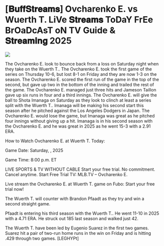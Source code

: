 # [𝐁𝐮𝐟𝐟𝐒𝐭𝐫𝐞𝐚𝐦𝐬] Ovcharenko E. vs Wuerth T. LiVe 𝐒𝐭𝐫𝐞𝐚𝐦𝐬 ToDaY FrEe BrOaDcAsT oN TV Guide & 𝐒𝐭𝐫𝐞𝐚𝐦𝐢𝐧𝐠  2025  
  
  
[![](https://i.imgur.com/qSNzIqt.png)](https://movie.rssnews.media/olowwUSMz.php)  
  
The Ovcharenko E. look to bounce back from a loss on Saturday night when they take on the Wuerth T.. The Ovcharenko E. took the first game of the series on Thursday 10-6, but lost 8-1 on Friday and they are now 1-3 on the season. The Ovcharenko E. scored the first run of the game in the top of the second, but gave up two in the bottom of the inning and trailed the rest of the game. The Ovcharenko E. managed just three hits and Jameson Taillon gave up six runs in four and a third innings. The Ovcharenko E. will give the ball to Shota Imanaga on Saturday as they look to clinch at least a series split with the Wuerth T.. Imanaga will be making his second start this season after he pitched against the Los Angeles Dodgers in Japan. The Ovcharenko E. would lose the game, but Imanaga was great as he pitched four innings without giving up a hit. Imanaga is in his second season with the Ovcharenko E. and he was great in 2025 as he went 15-3 with a 2.91 ERA.

How to Watch Ovcharenko E. at Wuerth T. Today:

Game Date: Saturday, , 2025

Game Time: 8:00 p.m. ET

LIVE SPORTS & TV WITHOUT CABLE
Start your free trial. No commitment. Cancel anytime.
Start Free Trial
TV: MLB.TV – Ovcharenko E.

Live stream the Ovcharenko E. at Wuerth T. game on Fubo: Start your free trial now!

The Wuerth T. will counter with Brandon Pfaadt as they try and win a second straight game.

Pfaadt is entering his third season with the Wuerth T.. He went 11-10 in 2025 with a 4.71 ERA. He struck out 185 last season and walked just 42.

The Wuerth T. have been led by Eugenio Suarez in the first two games. Suarez hit a pair of two-run home runs in the win on Friday and is hitting .429 through two games. [LEGHYPt]